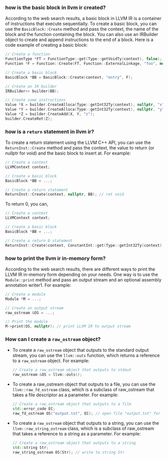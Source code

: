 
### how is the basic block in llvm ir created?

According to the web search results, a basic block in LLVM IR is a container of instructions that execute sequentially. To create a basic block, you can use the `BasicBlock::Create` method and pass the context, the name of the block and the function containing the block. You can also use an IRBuilder object to create and append instructions to the end of a block. Here is a code example of creating a basic block:

```cpp
// Create a function
FunctionType *FT = FunctionType::get(Type::getVoidTy(context), false);
Function *F = Function::Create(FT, Function::ExternalLinkage, "foo", module);

// Create a basic block
BasicBlock *BB = BasicBlock::Create(context, "entry", F);

// Create an IR builder
IRBuilder<> builder(BB);

// Create some instructions
Value *X = builder.CreateAlloca(Type::getInt32Ty(context), nullptr, "x");
Value *Y = builder.CreateAlloca(Type::getInt32Ty(context), nullptr, "y");
Value *Z = builder.CreateAdd(X, Y, "z");
builder.CreateRet(Z);
```

### how is a `return` statement in llvm ir?

To create a return statement using the LLVM C++ API, you can use the `ReturnInst::Create` method and pass the context, the value to return (or nullptr for void) and the basic block to insert at. For example:

```cpp
// Create a context
LLVMContext context;

// Create a basic block
BasicBlock *BB = ...;

// Create a return statement
ReturnInst::Create(context, nullptr, BB); // ret void
```

To return 0, you can,

```cpp
// Create a context
LLVMContext context;

// Create a basic block
BasicBlock *BB = ...;

// Create a return 0 statement
ReturnInst::Create(context, ConstantInt::get(Type::getInt32Ty(context), 0), BB); // ret i32 0
```

### how to print the llvm ir in-memory form?

According to the web search results, there are different ways to print the LLVM IR in-memory form depending on your needs. One way is to use the `Module::print` method and pass an output stream and an optional assembly annotation writer1. For example:

```cpp
// Create a module
Module *M = ...;

// Create an output stream
raw_ostream &OS = ...;

// Print the module
M->print(OS, nullptr); // print LLVM IR to output stream
```

### How can I create a `raw_ostream` object?

- To create a `raw_ostream` object that outputs to the standard output stream, you can use the `llvm::outs` function, which returns a reference to a `raw_ostream` object. For example:

    ```cpp
    // Create a raw_ostream object that outputs to stdout
    raw_ostream &OS = llvm::outs();
    ```
- To create a raw_ostream object that outputs to a file, you can use the `llvm::raw_fd_ostream` class, which is a subclass of raw_ostream that takes a file descriptor as a parameter. For example:
   
    ```cpp
    // Create a raw_ostream object that outputs to a file
    std::error_code EC;
    raw_fd_ostream OS("output.txt", EC); // open file "output.txt" for writing
    ```

- To create a `raw_ostream` object that outputs to a string, you can use the `llvm::raw_string_ostream` class, which is a subclass of raw_ostream that takes a reference to a string as a parameter. For example:
  
    ```cpp
    // Create a raw_ostream object that outputs to a string
    std::string Str;
    raw_string_ostream OS(Str); // write to string Str
    ```
